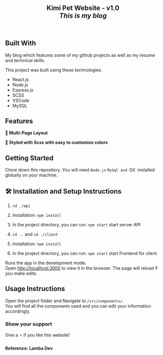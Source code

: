 <h2 align="center">
  Kimi Pet Website - v1.0<br/>
  <i>This is my blog</i>
</h2>
<br/>

## Built With

My blog which features some of my github projects as well as my resume and technical skills.<br/>

This project was built using these technologies.

- React.js
- Node.js
- Express.js
- SCSS
- VSCode
- MySQL

## Features

**📖 Multi-Page Layout**

**🎨 Styled with Scss with easy to customize colors**

## Getting Started

Clone down this repository. You will need `Node.js` `MySql and `Git` installed globally on your machine.

## 🛠 Installation and Setup Instructions
1. `cd ./api`

2. Installation: `npm install`

3. In the project directory, you can run: `npm start` start server API

4. `cd ..` and `cd ./client`

1. Installation: `npm install`

2. In the project directory, you can run: `npm start` start Frontend for client

Runs the app in the development mode.\
Open [http://localhost:3000](http://localhost:3000) to view it in the browser.
The page will reload if you make edits.

## Usage Instructions

Open the project folder and Navigate to `/src/components/`. <br/>
You will find all the components used and you can edit your information accordingly.

### Show your support

Give a ⭐ if you like this website!

#### Reference: Lamba Dev
